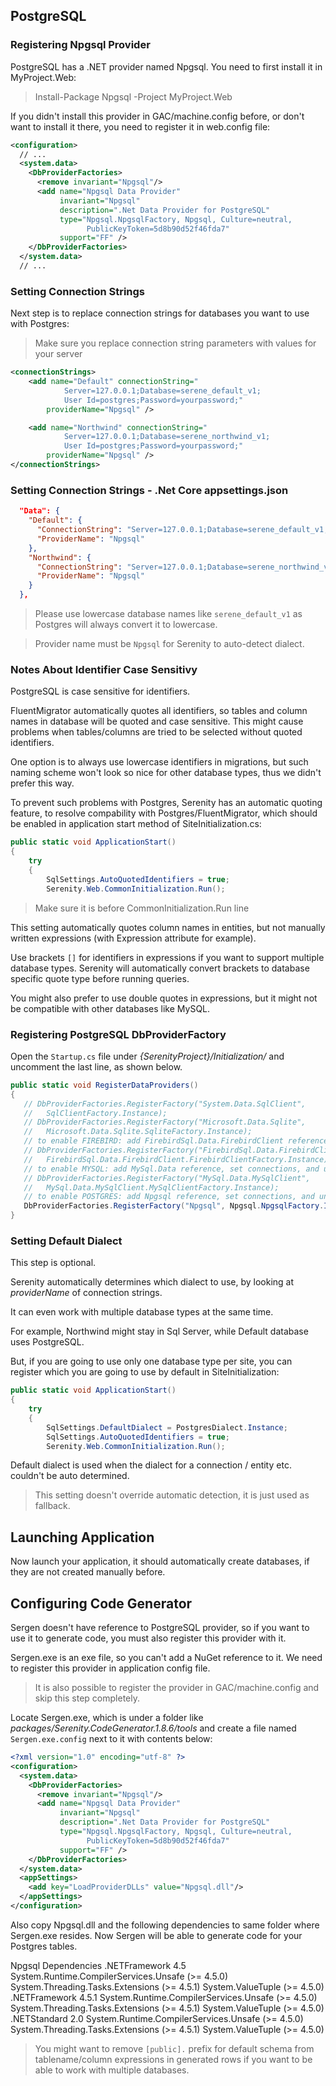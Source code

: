 ## PostgreSQL

### Registering Npgsql Provider

PostgreSQL has a .NET provider named Npgsql. You need to first install it in MyProject.Web:

> Install-Package Npgsql -Project MyProject.Web

If you didn't install this provider in GAC/machine.config before, or don't want to install it there, you need to register it in web.config file:

```xml
<configuration>
  // ...
  <system.data>
    <DbProviderFactories>
      <remove invariant="Npgsql"/>
      <add name="Npgsql Data Provider" 
           invariant="Npgsql" 
           description=".Net Data Provider for PostgreSQL"
           type="Npgsql.NpgsqlFactory, Npgsql, Culture=neutral,
                 PublicKeyToken=5d8b90d52f46fda7" 
           support="FF" />
    </DbProviderFactories>
  </system.data>
  // ...
```

### Setting Connection Strings

Next step is to replace connection strings for databases you want to use with Postgres:

> Make sure you replace connection string parameters with values for your server

```xml
<connectionStrings>
    <add name="Default" connectionString="
            Server=127.0.0.1;Database=serene_default_v1;
            User Id=postgres;Password=yourpassword;"  
        providerName="Npgsql" />

    <add name="Northwind" connectionString="
            Server=127.0.0.1;Database=serene_northwind_v1;
            User Id=postgres;Password=yourpassword;" 
        providerName="Npgsql" />
</connectionStrings>    

```
### Setting Connection Strings - .Net Core appsettings.json

```json
  "Data": {
    "Default": {
      "ConnectionString": "Server=127.0.0.1;Database=serene_default_v1;User Id=postgres;Password=yourpassword;",
      "ProviderName": "Npgsql"
    },
    "Northwind": {
      "ConnectionString": "Server=127.0.0.1;Database=serene_northwind_v1;User Id=postgres;Password=yourpassword;",
      "ProviderName": "Npgsql"
    }
  },  

```

> Please use lowercase database names like `serene_default_v1` as Postgres will always convert it to lowercase.

> Provider name must be `Npgsql` for Serenity to auto-detect dialect.

### Notes About Identifier Case Sensitivy

PostgreSQL is case sensitive for identifiers. 

FluentMigrator automatically quotes all identifiers, so tables and column names in database will be quoted and case sensitive. This might cause problems when tables/columns are tried to be selected without quoted identifiers. 

One option is to always use lowercase identifiers in migrations, but such naming scheme won't look so nice for other database types, thus we didn't prefer this way.

To prevent such problems with Postgres, Serenity has an automatic quoting feature, to resolve compability with Postgres/FluentMigrator, which should be enabled in application start method of SiteInitialization.cs:

```cs
public static void ApplicationStart()
{
    try
    {
        SqlSettings.AutoQuotedIdentifiers = true;
        Serenity.Web.CommonInitialization.Run();
```

> Make sure it is before CommonInitialization.Run line

This setting automatically quotes column names in entities, but not manually written expressions (with Expression attribute for example).

Use brackets `[]` for identifiers in expressions if you want to support multiple database types. Serenity will automatically convert brackets to database specific quote type before running queries. 

You might also prefer to use double quotes in expressions, but it might not be compatible with other databases like MySQL.

### Registering PostgreSQL DbProviderFactory

Open the `Startup.cs` file under *{SerenityProject}/Initialization/* and uncomment the last line, as shown below.

```c#
public static void RegisterDataProviders()
{
   // DbProviderFactories.RegisterFactory("System.Data.SqlClient",
   //   SqlClientFactory.Instance);
   // DbProviderFactories.RegisterFactory("Microsoft.Data.Sqlite",
   //   Microsoft.Data.Sqlite.SqliteFactory.Instance);
   // to enable FIREBIRD: add FirebirdSql.Data.FirebirdClient reference, set connections, and uncomment line below
   // DbProviderFactories.RegisterFactory("FirebirdSql.Data.FirebirdClient", 
   //   FirebirdSql.Data.FirebirdClient.FirebirdClientFactory.Instance);
   // to enable MYSQL: add MySql.Data reference, set connections, and uncomment line below
   // DbProviderFactories.RegisterFactory("MySql.Data.MySqlClient",
   //   MySql.Data.MySqlClient.MySqlClientFactory.Instance);
   // to enable POSTGRES: add Npgsql reference, set connections, and uncomment line below
   DbProviderFactories.RegisterFactory("Npgsql", Npgsql.NpgsqlFactory.Instance);
}
```

### Setting Default Dialect

This step is optional. 

Serenity automatically determines which dialect to use, by looking at *providerName* of connection strings. 

It can even work with multiple database types at the same time. 

For example, Northwind might stay in Sql Server, while Default database uses PostgreSQL.

But, if you are going to use only one database type per site, you can register which you are going to use by default in SiteInitialization:

```cs
public static void ApplicationStart()
{
    try
    {
        SqlSettings.DefaultDialect = PostgresDialect.Instance;
        SqlSettings.AutoQuotedIdentifiers = true;
        Serenity.Web.CommonInitialization.Run();
```

Default dialect is used when the dialect for a connection / entity etc. couldn't be auto determined. 

> This setting doesn't override automatic detection, it is just used as fallback.

## Launching Application

Now launch your application, it should automatically create databases, if they are not created manually before.

## Configuring Code Generator

Sergen doesn't have reference to PostgreSQL provider, so if you want to use it to generate code, you must also register this provider with it.

Sergen.exe is an exe file, so you can't add a NuGet reference to it. We need to register this provider in application config file.

> It is also possible to register the provider in GAC/machine.config and skip this step completely.

Locate Sergen.exe, which is under a folder like *packages/Serenity.CodeGenerator.1.8.6/tools* and create a file named `Sergen.exe.config` next to it with contents below:

```xml
<?xml version="1.0" encoding="utf-8" ?>
<configuration>
  <system.data>
    <DbProviderFactories>
      <remove invariant="Npgsql"/>
      <add name="Npgsql Data Provider" 
           invariant="Npgsql" 
           description=".Net Data Provider for PostgreSQL"
           type="Npgsql.NpgsqlFactory, Npgsql, Culture=neutral,
                 PublicKeyToken=5d8b90d52f46fda7" 
           support="FF" />
    </DbProviderFactories>
  </system.data>
  <appSettings>
    <add key="LoadProviderDLLs" value="Npgsql.dll"/>
  </appSettings>
</configuration>
```

Also copy Npgsql.dll and the following dependencies to same folder where Sergen.exe resides. Now Sergen will be able to generate code for your Postgres tables.

Npgsql Dependencies
.NETFramework 4.5
  System.Runtime.CompilerServices.Unsafe (>= 4.5.0)
  System.Threading.Tasks.Extensions (>= 4.5.1)
  System.ValueTuple (>= 4.5.0)
.NETFramework 4.5.1
  System.Runtime.CompilerServices.Unsafe (>= 4.5.0)
  System.Threading.Tasks.Extensions (>= 4.5.1)
  System.ValueTuple (>= 4.5.0)
.NETStandard 2.0
  System.Runtime.CompilerServices.Unsafe (>= 4.5.0)
  System.Threading.Tasks.Extensions (>= 4.5.1)
  System.ValueTuple (>= 4.5.0)

> You might want to remove `[public].` prefix for default schema from tablename/column expressions in generated rows if you want to be able to work with multiple databases.
